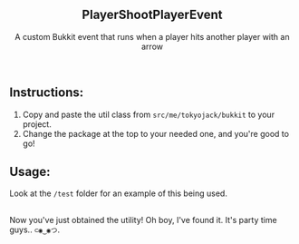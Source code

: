 <h2  align="center">PlayerShootPlayerEvent</h2>
<p  align="center">A custom Bukkit event that runs when a player hits another player with an arrow</p>

<br/>

## Instructions:

1. Copy and paste the util class from ```src/me/tokyojack/bukkit``` to your project.
2. Change the package at the top to your needed one, and you're good to go!

## Usage:

Look at the ``/test`` folder for an example of this being used.

##

Now you've just obtained the utility! Oh boy, I've found it. It's party time guys.. ```⊂◉‿◉つ```.
